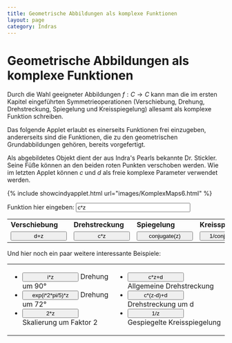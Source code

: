 ```yaml
---
title: Geometrische Abbildungen als komplexe Funktionen
layout: page
category: Indras
---
```


# Geometrische Abbildungen als komplexe Funktionen

Durch die Wahl geeigneter Abbildungen $f:C\to C$ kann man die im ersten Kapitel eingeführten Symmetrieoperationen (Verschiebung, Drehung, Drehstreckung, Spiegelung und Kreisspiegelung) allesamt als komplexe Funktion schreiben.

Das folgende Applet erlaubt es einerseits Funktionen frei einzugeben, andererseits sind die Funktionen, die zu den geometrischen Grundabbildungen gehören, bereits vorgefertigt.

Als abgebildetes Objekt dient der aus Indra's Pearls bekannte Dr. Stickler. Seine Füße können an den beiden roten Punkten verschoben werden. Wie im letzten Applet können $c$ und $d$ als freie komplexe Parameter verwendet werden.

{% include showcindyapplet.html url="images/KomplexMaps6.html" %}


<p></p>
Funktion hier eingeben:  
<input type="text" name="state2" value="c*z" size="30"  onkeypress="if (window.event.keyCode == 13){doScript('Text0.val='+cc+this.value+cc);text=this.value}" />
<p></p>
<script type="text/javascript">
var doScript = function(s) {
  cdy.evokeCS(s);
};
var statement=new Array()
statement[0]='(Text0.val="z+d";)'
statement[1]='(Text0.val="c*z";)'
statement[2]='(Text0.val="conjugate(z)";)'
statement[3]='(Text0.val="1/conjugate(z)";)'
statement[4]='(Text0.val="i*z";)'
statement[5]='(Text0.val="exp(i*2*pi/5)*z";)'
statement[6]='(Text0.val="2*z";)'
statement[7]='(Text0.val="c*z+d";)'
statement[8]='(Text0.val="c*(z-d)+d";)'
statement[9]='(Text0.val="1/z";)'
</script>
<table>
<tr>
<td><b>Verschiebung</b></td>
<td><b>Drehstreckung</b></td>
<td><b>Spiegelung</b></td>
<td><b>Kreisspiegelung</b></td>
</tr>
<tr>
<td> <input type="button" value="d+z" style="width: 130px; " onclick="doScript(statement[0])" /></td>
<td> <input type="button" value="c*z" style="width: 130px; " onclick="doScript(statement[1])" /></td>
<td> <input type="button" value="conjugate(z)" style="width: 130px; " onclick="doScript(statement[2])" /></td>
<td> <input type="button" value="1/conjugate(z)" style="width: 130px; " onclick="doScript(statement[3])" /></td>
</tr>
</table>
<p></p>
Und hier noch ein paar weitere interessante Beispiele:
<table><tr><td>    <ul>
<li> <input type="button" value="i*z" style="width: 130px; " onclick="doScript(statement[4])" /> Drehung um 90°
</li> <li> <input type="button" value="exp(i*2*pi/5)*z" style="width: 130px; " onclick="doScript(statement[5])" /> Drehung um 72°
</li> <li> <input type="button" value="2*z" style="width: 130px; " onclick="doScript(statement[6])" /> Skalierung um Faktor 2
</li></ul>
</td><td> <ul>
<li> <input type="button" value="c*z+d" style="width: 130px; " onclick="doScript(statement[7])" /> Allgemeine Drehstreckung
</li> <li> <input type="button" value="c*(z-d)+d" style="width: 130px; " onclick="doScript(statement[8])" /> Drehstreckung um d
</li> <li> <input type="button" value="1/z" style="width: 130px; " onclick="doScript(statement[9])" /> Gespiegelte Kreisspiegelung
</li></ul>
</td>
</tr>
</table>
<p></p>
